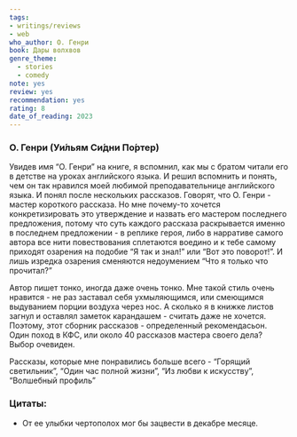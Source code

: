 ```yaml
---
tags: 
- writings/reviews
- web
who_author: О. Генри
book: Дары волхвов
genre_theme:
  - stories
  - comedy
note: yes
review: yes
recommendation: yes
rating: 8
date_of_reading: 2023
---
```

### О. Генри (Уи́льям Си́дни По́ртер)

Увидев имя “О. Генри” на книге, я вспомнил, как мы с братом читали его в детстве на уроках английского языка. И решил вспомнить и понять, чем он так нравился моей любимой преподавательнице английского языка.
И понял после нескольких рассказов. Говорят, что О. Генри - мастер короткого рассказа. Но мне почему-то хочется конкретизировать это утверждение и назвать его мастером последнего предложения, потому что суть каждого рассказа раскрывается именно в последнем предложении - в реплике героя, либо в нарративе самого автора все нити повествования сплетаются воедино и к тебе самому приходят озарения на подобие “Я так и знал!” или “Вот это поворот!”. И лишь изредка озарения сменяются недоумением “Что я только что прочитал?”

Автор пишет тонко, иногда даже очень тонко. Мне такой стиль очень нравится - не раз заставал себя ухмыляющимся, или смеющимся выдуванием порции воздуха через нос. А сколько я в книжке листов загнул и оставлял заметок карандашем - считать даже не хочется.
Поэтому, этот сборник рассказов - определенный рекомендасьон.
Один поход в КФС, или около 40 рассказов мастера своего дела? Выбор очевиден.

Рассказы, которые мне понравились больше всего - “Горящий светильник”, “Один час полной жизни”, “Из любви к искусству”, “Волшебный профиль”  
### Цитаты:

- От ее улыбки чертополох мог бы зацвести в декабре месяце.
